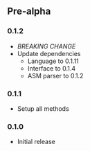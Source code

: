 ## Pre-alpha

### 0.1.2

- *BREAKING CHANGE*
- Update dependencies
  - Language to 0.1.11
  - Interface to 0.1.4
  - ASM parser to 0.1.2

### 0.1.1

- Setup all methods

### 0.1.0

- Initial release
